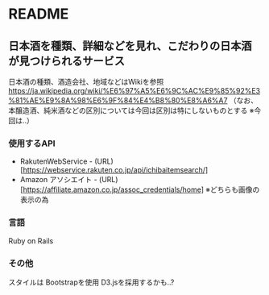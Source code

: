 # README

## 日本酒を種類、詳細などを見れ、こだわりの日本酒が見つけられるサービス
日本酒の種類、酒造会社、地域などはWikiを参照
https://ja.wikipedia.org/wiki/%E6%97%A5%E6%9C%AC%E9%85%92%E3%81%AE%E9%8A%98%E6%9F%84%E4%B8%80%E8%A6%A7
（なお、本醸造酒、純米酒などの区別については今回は区別は特にしないものとする
  ※今回は..）

### 使用するAPI
- RakutenWebService - (URL)[https://webservice.rakuten.co.jp/api/ichibaitemsearch/]
- Amazon アソシエイト - (URL)[https://affiliate.amazon.co.jp/assoc_credentials/home]
※どちらも画像の表示の為

### 言語
Ruby on Rails

### その他
スタイルは Bootstrapを使用
D3.jsを採用するかも..?
